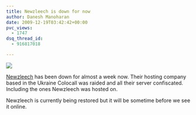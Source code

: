 ```yaml
---
title: Newzleech is down for now
author: Danesh Manoharan
date: 2009-12-19T03:42:42+00:00
pvc_views:
  - 1747
dsq_thread_id:
  - 916817018

---
```

![](/wp-content/uploads/2009/12/newzleech-down-450x172.png)

[Newzleech][1] has been down for almost a week now. Their hosting company based in the Ukraine Colocall was raided and all their server confiscated. Including the ones Newzleech was hosted on.

Newzleech is currently being restored but it will be sometime before we see it online.

 [1]: http://newzleech.com/